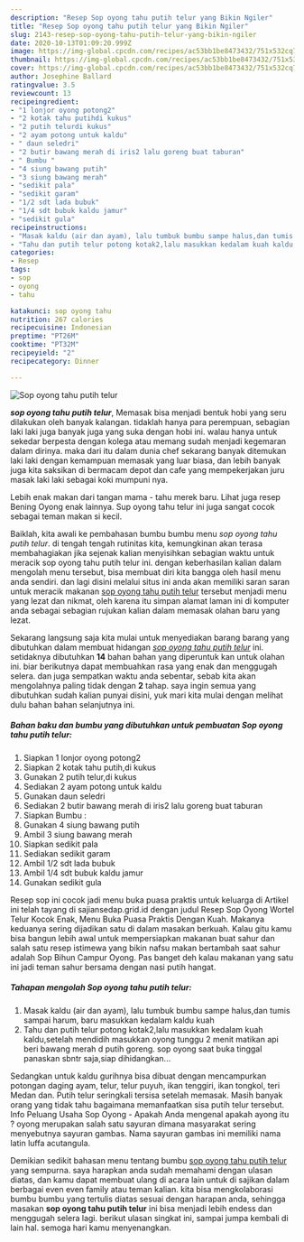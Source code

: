 ```yaml
---
description: "Resep Sop oyong tahu putih telur yang Bikin Ngiler"
title: "Resep Sop oyong tahu putih telur yang Bikin Ngiler"
slug: 2143-resep-sop-oyong-tahu-putih-telur-yang-bikin-ngiler
date: 2020-10-13T01:09:20.999Z
image: https://img-global.cpcdn.com/recipes/ac53bb1be8473432/751x532cq70/sop-oyong-tahu-putih-telur-foto-resep-utama.jpg
thumbnail: https://img-global.cpcdn.com/recipes/ac53bb1be8473432/751x532cq70/sop-oyong-tahu-putih-telur-foto-resep-utama.jpg
cover: https://img-global.cpcdn.com/recipes/ac53bb1be8473432/751x532cq70/sop-oyong-tahu-putih-telur-foto-resep-utama.jpg
author: Josephine Ballard
ratingvalue: 3.5
reviewcount: 13
recipeingredient:
- "1 lonjor oyong potong2"
- "2 kotak tahu putihdi kukus"
- "2 putih telurdi kukus"
- "2 ayam potong untuk kaldu"
- " daun seledri"
- "2 butir bawang merah di iris2 lalu goreng buat taburan"
- " Bumbu "
- "4 siung bawang putih"
- "3 siung bawang merah"
- "sedikit pala"
- "sedikit garam"
- "1/2 sdt lada bubuk"
- "1/4 sdt bubuk kaldu jamur"
- "sedikit gula"
recipeinstructions:
- "Masak kaldu (air dan ayam), lalu tumbuk bumbu sampe halus,dan tumis sampai harum, baru masukkan kedalam kaldu kuah"
- "Tahu dan putih telur potong kotak2,lalu masukkan kedalam kuah kaldu,setelah mendidih masukkan oyong tunggu 2 menit matikan api beri bawang merah d putih goreng. sop oyong saat buka tinggal panaskan sbntr saja,siap dihidangkan..."
categories:
- Resep
tags:
- sop
- oyong
- tahu

katakunci: sop oyong tahu 
nutrition: 267 calories
recipecuisine: Indonesian
preptime: "PT26M"
cooktime: "PT32M"
recipeyield: "2"
recipecategory: Dinner

---
```



![Sop oyong tahu putih telur](https://img-global.cpcdn.com/recipes/ac53bb1be8473432/751x532cq70/sop-oyong-tahu-putih-telur-foto-resep-utama.jpg)

<b><i>sop oyong tahu putih telur</i></b>, Memasak bisa menjadi bentuk hobi yang seru dilakukan oleh banyak kalangan. tidaklah hanya para perempuan, sebagian laki laki juga banyak juga yang suka dengan hobi ini. walau hanya untuk sekedar berpesta dengan kolega atau memang sudah menjadi kegemaran dalam dirinya. maka dari itu dalam dunia chef sekarang banyak ditemukan laki laki dengan kemampuan memasak yang luar biasa, dan lebih banyak juga kita saksikan di bermacam depot dan cafe yang mempekerjakan juru masak laki laki sebagai koki mumpuni nya.

Lebih enak makan dari tangan mama - tahu merek baru. Lihat juga resep Bening Oyong enak lainnya. Sup oyong tahu telur ini juga sangat cocok sebagai teman makan si kecil.

Baiklah, kita awali ke pembahasan bumbu bumbu menu <i>sop oyong tahu putih telur</i>. di tengah tengah rutinitas kita, kemungkinan akan terasa membahagiakan jika sejenak kalian menyisihkan sebagian waktu untuk meracik sop oyong tahu putih telur ini. dengan keberhasilan kalian dalam mengolah menu tersebut, bisa membuat diri kita bangga oleh hasil menu anda sendiri. dan lagi disini melalui situs ini anda akan memiliki saran saran untuk meracik makanan <u>sop oyong tahu putih telur</u> tersebut menjadi menu yang lezat dan nikmat, oleh karena itu simpan alamat laman ini di komputer anda sebagai sebagian rujukan kalian dalam memasak olahan baru yang lezat.


Sekarang langsung saja kita mulai untuk menyediakan barang barang yang dibutuhkan dalam membuat hidangan <u><i>sop oyong tahu putih telur</i></u> ini. setidaknya dibutuhkan <b>14</b> bahan bahan yang diperuntuk kan untuk olahan ini. biar berikutnya dapat membuahkan rasa yang enak dan menggugah selera. dan juga sempatkan waktu anda sebentar, sebab kita akan mengolahnya paling tidak dengan <b>2</b> tahap. saya ingin semua yang dibutuhkan sudah kalian punyai disini, yuk mari kita mulai dengan melihat dulu bahan bahan selanjutnya ini.

<!--inarticleads1-->

##### Bahan baku dan bumbu yang dibutuhkan untuk pembuatan Sop oyong tahu putih telur:

1. Siapkan 1 lonjor oyong potong2
1. Siapkan 2 kotak tahu putih,di kukus
1. Gunakan 2 putih telur,di kukus
1. Sediakan 2 ayam potong untuk kaldu
1. Gunakan  daun seledri
1. Sediakan 2 butir bawang merah di iris2 lalu goreng buat taburan
1. Siapkan  Bumbu :
1. Gunakan 4 siung bawang putih
1. Ambil 3 siung bawang merah
1. Siapkan sedikit pala
1. Sediakan sedikit garam
1. Ambil 1/2 sdt lada bubuk
1. Ambil 1/4 sdt bubuk kaldu jamur
1. Gunakan sedikit gula


Resep sop ini cocok jadi menu buka puasa praktis untuk keluarga di Artikel ini telah tayang di sajiansedap.grid.id dengan judul Resep Sop Oyong Wortel Telur Kocok Enak, Menu Buka Puasa Praktis Dengan Kuah. Makanya keduanya sering dijadikan satu di dalam masakan berkuah. Kalau gitu kamu bisa bangun lebih awal untuk mempersiapkan makanan buat sahur dan salah satu resep istimewa yang bikin nafsu makan bertambah saat sahur adalah Sop Bihun Campur Oyong. Pas banget deh kalau makanan yang satu ini jadi teman sahur bersama dengan nasi putih hangat. 

<!--inarticleads2-->

##### Tahapan mengolah Sop oyong tahu putih telur:

1. Masak kaldu (air dan ayam), lalu tumbuk bumbu sampe halus,dan tumis sampai harum, baru masukkan kedalam kaldu kuah
1. Tahu dan putih telur potong kotak2,lalu masukkan kedalam kuah kaldu,setelah mendidih masukkan oyong tunggu 2 menit matikan api beri bawang merah d putih goreng. sop oyong saat buka tinggal panaskan sbntr saja,siap dihidangkan...


Sedangkan untuk kaldu gurihnya bisa dibuat dengan mencampurkan potongan daging ayam, telur, telur puyuh, ikan tenggiri, ikan tongkol, teri Medan dan. Putih telur seringkali tersisa setelah memasak. Masih banyak orang yang tidak tahu bagaimana memanfaatkan sisa putih telur tersebut. Info Peluang Usaha Sop Oyong - Apakah Anda mengenal apakah ayong itu ? oyong merupakan salah satu sayuran dimana masyarakat sering menyebutnya sayuran gambas. Nama sayuran gambas ini memiliki nama latin luffa acutangula. 

Demikian sedikit bahasan menu tentang bumbu <u>sop oyong tahu putih telur</u> yang sempurna. saya harapkan anda sudah memahami dengan ulasan diatas, dan kamu dapat membuat ulang di acara lain untuk di sajikan dalam berbagai even even family atau teman kalian. kita bisa mengkolaborasi bumbu bumbu yang tertulis diatas sesuai dengan harapan anda, sehingga masakan <b>sop oyong tahu putih telur</b> ini bisa menjadi lebih endess dan menggugah selera lagi. berikut ulasan singkat ini, sampai jumpa kembali di lain hal. semoga hari kamu menyenangkan.
